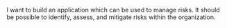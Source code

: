 I want to build an application which can be used to manage risks. It should be possible to identify, assess, and mitigate risks within the organization.